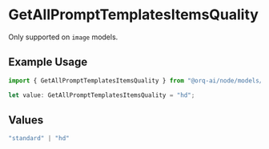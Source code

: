 # GetAllPromptTemplatesItemsQuality

Only supported on `image` models.

## Example Usage

```typescript
import { GetAllPromptTemplatesItemsQuality } from "@orq-ai/node/models/operations";

let value: GetAllPromptTemplatesItemsQuality = "hd";
```

## Values

```typescript
"standard" | "hd"
```